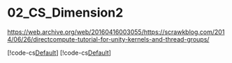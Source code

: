 # 02_CS_Dimension2

https://web.archive.org/web/20160416003055/https://scrawkblog.com/2014/06/26/directcompute-tutorial-for-unity-kernels-and-thread-groups/

[!code-cs[Default](~/../nf.example.computeshader/Assets/tutorial/02_CS_Dimension2/CS_Dimension2.compute)]
[!code-cs[Default](~/../nf.example.computeshader/Assets/tutorial/02_CS_Dimension2/CS_Dimension2.cs)]